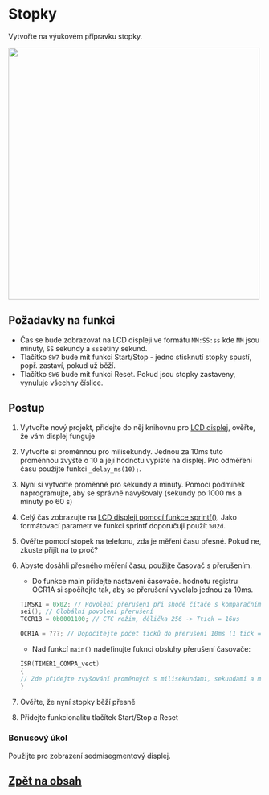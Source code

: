 # Stopky

Vytvořte na výukovém přípravku stopky. 

<img src="https://github.com/user-attachments/assets/fc7ba275-656b-448f-9df5-7d8b9a2ae141" width="500"/>

## Požadavky na funkci

- Čas se bude zobrazovat na LCD displeji ve formátu ```MM:SS:ss``` kde ```MM``` jsou minuty, ```SS``` sekundy a ```ss```setiny sekund.
- Tlačítko ```SW7``` bude mít funkci Start/Stop - jedno stisknutí stopky spustí, popř. zastaví, pokud už běží.
- Tlačítko ```SW6``` bude mít funkci Reset. Pokud jsou stopky zastaveny, vynuluje všechny číslice.


## Postup

1. Vytvořte nový projekt, přidejte do něj knihovnu pro [LCD displej](https://tomaschovanec.github.io/MIT/12_LCD.html), ověřte, že vám displej funguje
2. Vytvořte si proměnnou pro milisekundy. Jednou za 10ms tuto proměnnou zvyšte o 10 a její hodnotu vypište na displej. Pro odměření času použijte funkci ```_delay_ms(10);```.
3. Nyní si vytvořte proměnné pro sekundy a minuty. Pomocí podmínek naprogramujte, aby se správně navyšovaly (sekundy po 1000 ms a minuty po 60 s)
4. Celý čas zobrazujte na [LCD displeji pomocí funkce sprintf()](https://github.com/TomasChovanec/MIT/blob/main/12_LCD.md#ascii-k%C3%B3d-funkce-sprintf). Jako formátovací parametr ve funkci sprintf doporučuji použít ```%02d```.
5. Ověřte pomocí stopek na telefonu, zda je měření času přesné. Pokud ne, zkuste přijít na to proč?
6. Abyste dosáhli přesného měření času, použijte časovač s přerušením.
    - Do funkce main přidejte nastavení časovače. hodnotu registru OCR1A si spočítejte tak, aby se přerušení vyvolalo jednou za 10ms.
    ```c
    TIMSK1 = 0x02; // Povolení přerušení při shodě čítače s komparačním registrem OCR1A
    sei(); // Globální povolení přerušení
    TCCR1B = 0b0001100; // CTC režim, dělička 256 -> Ttick = 16us
    
    OCR1A = ???; // Dopočítejte počet ticků do přerušení 10ms (1 tick = 16us)
    ```
    - Nad funkcí ```main()``` nadefinujte fuknci obsluhy přerušení časovače:
    ```c
    ISR(TIMER1_COMPA_vect)
    {
    // Zde přidejte zvyšování proměnných s milisekundami, sekundami a minutami
    }
    ```

7. Ověřte, že nyní stopky běží přesně

8. Přidejte funkcionalitu tlačítek Start/Stop a Reset



### Bonusový úkol
Použijte pro zobrazení sedmisegmentový displej.


## [Zpět na obsah](README.md)

